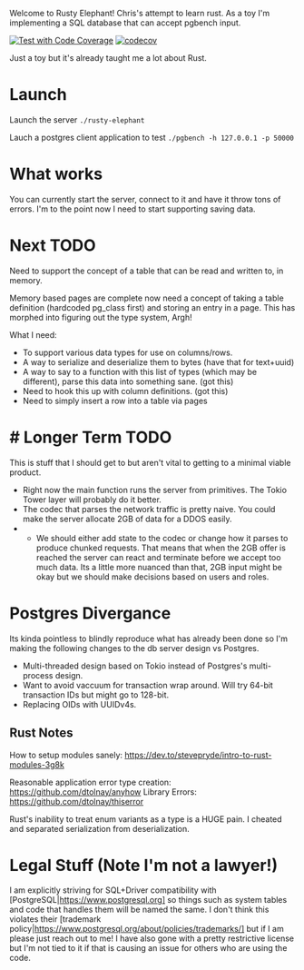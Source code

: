 Welcome to Rusty Elephant! Chris's attempt to learn rust. As a toy I'm implementing a SQL database that can accept pgbench input.

[![Test with Code Coverage](https://github.com/chotchki/rusty-elephant/actions/workflows/test.yaml/badge.svg)](https://github.com/chotchki/rusty-elephant/actions/workflows/test.yaml) [![codecov](https://codecov.io/gh/chotchki/rusty-elephant/branch/main/graph/badge.svg?token=6JV9391LY0)](https://codecov.io/gh/chotchki/rusty-elephant)

Just a toy but it's already taught me a lot about Rust.

# Launch
Launch the server
`./rusty-elephant`

Lauch a postgres client application to test
`./pgbench -h 127.0.0.1 -p 50000`


# What works
You can currently start the server, connect to it and have it throw tons of errors. I'm to the point now I need to start supporting saving data.

# Next TODO
Need to support the concept of a table that can be read and written to, in memory.

Memory based pages are complete now need a concept of taking a table definition (hardcoded pg_class first) and storing an entry in a page. This has morphed into figuring out the type system, Argh!

What I need:
* To support various data types for use on columns/rows.
* A way to serialize and deserialize them to bytes (have that for text+uuid)
* A way to say to a function with this list of types (which may be different), parse this data into something sane. (got this)
* Need to hook this up with column definitions. (got this)
* Need to simply insert a row into a table via pages

# # Longer Term TODO
This is stuff that I should get to but aren't vital to getting to a minimal viable product.
* Right now the main function runs the server from primitives. The Tokio Tower layer will probably do it better.
* The codec that parses the network traffic is pretty naive. You could make the server allocate 2GB of data for a DDOS easily.
* * We should either add state to the codec or change how it parses to produce chunked requests. That means that when the 2GB offer is reached the server can react and terminate before we accept too much data. Its a little more nuanced than that, 2GB input might be okay but we should make decisions based on users and roles.

# Postgres Divergance
Its kinda pointless to blindly reproduce what has already been done so I'm making the following changes to the db server design vs Postgres.

* Multi-threaded design based on Tokio instead of Postgres's multi-process design.
* Want to avoid vaccuum for transaction wrap around. Will try 64-bit transaction IDs but might go to 128-bit.
* Replacing OIDs with UUIDv4s.

## Rust Notes
How to setup modules sanely: https://dev.to/stevepryde/intro-to-rust-modules-3g8k

Reasonable application error type creation: https://github.com/dtolnay/anyhow
Library Errors: https://github.com/dtolnay/thiserror

Rust's inability to treat enum variants as a type is a HUGE pain. I cheated and separated serialization from deserialization.

# Legal Stuff (Note I'm not a lawyer!)
I am explicitly striving for SQL+Driver compatibility with [PostgreSQL|https://www.postgresql.org] so things such as system tables and code that handles them will be named the same. I don't think this violates their [trademark policy|https://www.postgresql.org/about/policies/trademarks/] but if I am please just reach out to me! I have also gone with a pretty restrictive license but I'm not tied to it if that is causing an issue for others who are using the code.